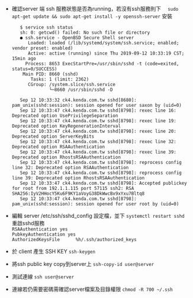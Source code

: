 - 確認server 端 ssh 服務狀態是否為running，若沒有ssh服務則下 `  sudo apt-get update && sudo apt-get install -y openssh-server` 安裝
  ```
     $ service ssh status 
	 sh: 0: getcwd() failed: No such file or directory
     ● ssh.service - OpenBSD Secure Shell server
        Loaded: loaded (/lib/systemd/system/ssh.service; enabled; vendor preset: enabled)
        Active: active (running) since Thu 2019-09-12 10:33:19 CST; 15min ago
       Process: 8653 ExecStartPre=/usr/sbin/sshd -t (code=exited, status=0/SUCCESS)
      Main PID: 8660 (sshd)
         Tasks: 1 (limit: 2362)
        CGroup: /system.slice/ssh.service
                └─8660 /usr/sbin/sshd -D
     
     Sep 12 10:33:32 ck4.kenda.com.tw sshd[8680]: pam_unix(sshd:session): session opened for user saxon by (uid=0)
     Sep 12 10:33:47 ck4.kenda.com.tw sshd[8798]: rexec line 16: Deprecated option UsePrivilegeSeparation
     Sep 12 10:33:47 ck4.kenda.com.tw sshd[8798]: rexec line 19: Deprecated option KeyRegenerationInterval
     Sep 12 10:33:47 ck4.kenda.com.tw sshd[8798]: rexec line 20: Deprecated option ServerKeyBits
     Sep 12 10:33:47 ck4.kenda.com.tw sshd[8798]: rexec line 32: Deprecated option RSAAuthentication
     Sep 12 10:33:47 ck4.kenda.com.tw sshd[8798]: rexec line 39: Deprecated option RhostsRSAAuthentication
     Sep 12 10:33:47 ck4.kenda.com.tw sshd[8798]: reprocess config line 32: Deprecated option RSAAuthentication
     Sep 12 10:33:47 ck4.kenda.com.tw sshd[8798]: reprocess config line 39: Deprecated option RhostsRSAAuthentication
     Sep 12 10:33:47 ck4.kenda.com.tw sshd[8798]: Accepted publickey for root from 192.1.1.115 port 57115 ssh2: RSA SHA256:IyV2HHocY5Ku6F9KY1aVoyG38DkWwcBx9xYxu7Bltq8
     Sep 12 10:33:47 ck4.kenda.com.tw sshd[8798]: pam_unix(sshd:session): session opened for user root by (uid=0)
  ```

- 編輯 server /etc/ssh/sshd_config 設定檔，並下 `systemctl restart sshd` 重啟sshd服務  
  `RSAAuthentication yes`   
  `PubkeyAuthentication yes`   
  `AuthorizedKeysFile      %h/.ssh/authorized_keys`   
- 於 client 產生 SSH KEY `ssh-keygen`  
- 將ssh public key copy到server上 `ssh-copy-id user@server`
- 測試連線 `ssh user@server`

- 連線若仍需要密碼需確認server檔案及目錄權限  `chmod -R 700 ~/.ssh`

